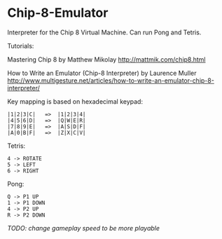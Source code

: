Chip-8-Emulator
===============

Interpreter for the Chip 8 Virtual Machine. Can run Pong and Tetris.

Tutorials:

Mastering Chip 8 by Matthew Mikolay
http://mattmik.com/chip8.html

How to Write an Emulator (Chip-8 Interpreter) by Laurence Muller
http://www.multigesture.net/articles/how-to-write-an-emulator-chip-8-interpreter/

Key mapping is based on hexadecimal keypad:

	|1|2|3|C|	=>	|1|2|3|4|
	|4|5|6|D|	=>	|Q|W|E|R|
	|7|8|9|E|	=>	|A|S|D|F|
	|A|0|B|F|	=>	|Z|X|C|V|

Tetris:

	4 -> ROTATE
	5 -> LEFT
	6 -> RIGHT

Pong:

	Q -> P1 UP
	1 -> P1 DOWN
	4 -> P2 UP
	R -> P2 DOWN

<i>TODO: change gameplay speed to be more playable</i>

